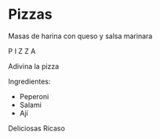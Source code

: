 # Pizzas
Masas de harina con queso y salsa marinara

P I Z Z A

Adivina la pizza

Ingredientes:
- Peperoni
- Salami
- Ají

Deliciosas
Ricaso